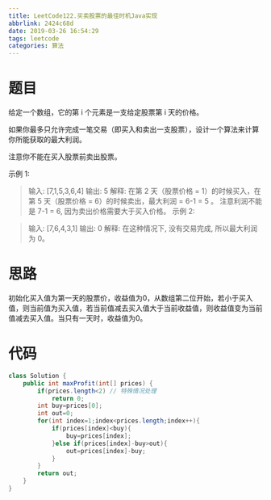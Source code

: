 ```yaml
---
title: LeetCode122.买卖股票的最佳时机Java实现
abbrlink: 2424c68d
date: 2019-03-26 16:54:29
tags: leetcode
categories: 算法
---
```

# 题目
给定一个数组，它的第 i 个元素是一支给定股票第 i 天的价格。

如果你最多只允许完成一笔交易（即买入和卖出一支股票），设计一个算法来计算你所能获取的最大利润。

注意你不能在买入股票前卖出股票。

示例 1:

> 输入: [7,1,5,3,6,4]
> 输出: 5
> 解释: 在第 2 天（股票价格 = 1）的时候买入，在第 5 天（股票价格 = 6）的时候卖出，最大利润 = 6-1 = 5 。
>    注意利润不能是 7-1 = 6, 因为卖出价格需要大于买入价格。
示例 2:

> 输入: [7,6,4,3,1]
> 输出: 0
> 解释: 在这种情况下, 没有交易完成, 所以最大利润为 0。
# 思路
初始化买入值为第一天的股票价，收益值为0，从数组第二位开始，若小于买入值，则当前值为买入值，若当前值减去买入值大于当前收益值，则收益值变为当前值减去买入值。当只有一天时，收益值为0。

# 代码
```java
class Solution {
    public int maxProfit(int[] prices) {
        if(prices.length<2) // 特殊情况处理
            return 0;
        int buy=prices[0];
        int out=0;
        for(int index=1;index<prices.length;index++){
            if(prices[index]<buy){
                buy=prices[index];
            }else if(prices[index]-buy>out){
                out=prices[index]-buy;
            }
        }
        return out;
    }
}
```